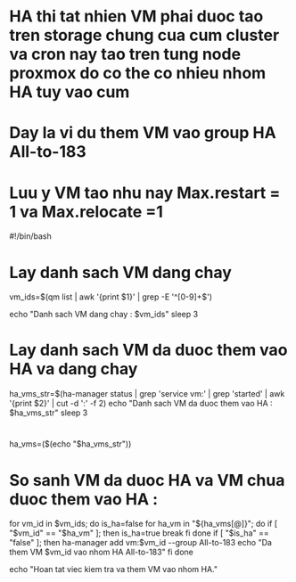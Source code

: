 # HA thi tat nhien VM phai duoc tao tren storage chung cua cum cluster va cron nay tao tren tung node proxmox do co the co nhieu nhom HA tuy vao cum
# Day la vi du them VM vao group HA All-to-183
# Luu y VM tao nhu nay Max.restart = 1 va Max.relocate =1

#!/bin/bash

# Lay danh sach VM dang chay

vm_ids=$(qm list | awk '{print $1}' | grep -E '^[0-9]+$')

echo "Danh sach VM dang chay :
$vm_ids"
sleep 3

# Lay danh sach VM da duoc them vao HA va dang chay

ha_vms_str=$(ha-manager status | grep 'service vm:' | grep 'started' | awk '{print $2}' | cut -d ':' -f 2)
echo "Danh sach VM da duoc them vao HA :
$ha_vms_str"
sleep 3
#

ha_vms=($(echo "$ha_vms_str"))

# So sanh VM da duoc HA va VM chua duoc them vao HA :

for vm_id in $vm_ids; do
  is_ha=false
  for ha_vm in "${ha_vms[@]}"; do
    if [ "$vm_id" == "$ha_vm" ]; then
      is_ha=true
      break
    fi
  done
  if [ "$is_ha" == "false" ]; then
    ha-manager add vm:$vm_id --group All-to-183
    echo "Da them VM $vm_id vao nhom HA All-to-183"
  fi
done

echo "Hoan tat viec kiem tra va them VM vao nhom HA."
